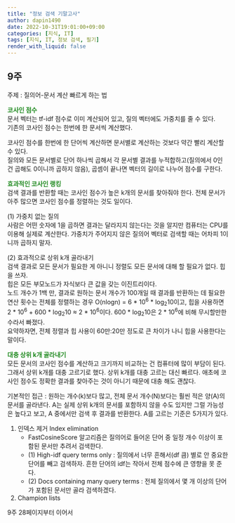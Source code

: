 ```yaml
---
title: "정보 검색 기말고사"
author: dapin1490
date: 2022-10-31T19:01:00+09:00
categories: [지식, IT]
tags: [지식, IT, 정보 검색, 필기]
render_with_liquid: false
---
```


<style>
	.x-understand { color: #ccb833; }
	.understand { color: #1380da; }
	.tab { white-space: pre; }
	.underline { text-decoration: underline; }
	.green { color: forestgreen;}
	figure { text-align: center; }
</style>

<!--
<span class="x-understand"></span>
<span class="understand"></span>
<span class="tab"></span>
<span class="underline"></span>

[<a id="" href="">1</a>] #####
[<a id="" href="" title="">2</a>] #####, <a href="#" target="_blank">#</a>
<sup><a id="" href="" target="_blank" title=""></a></sup>
-->

## 9주
주제 : 질의어-문서 계산 빠르게 하는 법  
  
**<span class="green">코사인 점수</span>**  
문서 벡터는 tf-idf 점수로 이미 계산되어 있고, 질의 벡터에도 가중치를 줄 수 있다.  
기존의 코사인 점수는 한번에 한 문서씩 계산했다.  
  
코사인 점수를 한번에 한 단어씩 계산하면 문서별로 계산하는 것보다 약간 빨리 계산할 수 있다.  
질의와 모든 문서별로 단어 하나씩 곱해서 각 문서별 결과를 누적합하고(질의에서 0인 건 곱해도 0이니까 곱하지 않음), 곱셈이 끝나면 벡터의 길이로 나누어 점수를 구한다.  
  
**<span class="green">효과적인 코사인 랭킹</span>**  
검색 결과를 반환할 때는 코사인 점수가 높은 k개의 문서를 찾아줘야 한다. 전체 문서가 아주 많으면 코사인 점수를 정렬하는 것도 일이다.  
  
(1) 가중치 없는 질의  
사람은 어떤 숫자에 1을 곱하면 결과는 달라지지 않는다는 것을 알지만 컴퓨터는 CPU를 이용해 실제로 계산한다. 가중치가 주어지지 않은 질의어 벡터로 검색할 때는 어차피 1이니까 곱하지 말자.  
  
(2) 효과적으로 상위 k개 골라내기  
검색 결과로 모든 문서가 필요한 게 아니니 정렬도 모든 문서에 대해 할 필요가 없다. 힙을 쓰자.  
힙은 모든 부모노드가 자식보다 큰 값을 갖는 이진트리이다.  
노드 개수가 1백 만, 결과로 원하는 문서 개수가 100개일 때 결과를 반환하는 데 필요한 연산 횟수는 전체를 정렬하는 경우 O(nlogn) = 6 \* 10<sup>6</sup> * log<sub>2</sub>10이고, 힙을 사용하면 2 \* 10<sup>6</sup> + 600 * log<sub>2</sub>10 ≈ 2 \* 10<sup>6</sup>이다. 600 * log<sub>2</sub>10은 2 \* 10<sup>6</sup>에 비해 무시할만한 수라서 빠졌다.  
요약하자면, 전체 정렬과 힙 사용이 60만:20만 정도로 큰 차이가 나니 힙을 사용한다는 말이다.  
  
**<span class="green">대충 상위 k개 골라내기</span>**  
모든 문서의 코사인 점수를 계산하고 크기까지 비교하는 건 컴퓨터에 많이 부담이 된다. 그래서 상위 k개를 대충 고르기로 했다. 상위 k개를 대충 고르는 대신 빠르다. 애초에 코사인 점수도 정확한 결과를 찾아주는 것이 아니기 때문에 대충 해도 괜찮다.  
  
기본적인 접근 : 원하는 개수(k)보다 많고, 전체 문서 개수(N)보다는 훨씬 적은 양(A)의 문서를 골라낸다. A는 실제 상위 k개의 문서를 포함하지 않을 수도 있지만 그럴 가능성은 높다고 보고, A 중에서만 검색 후 결과를 반환한다. A를 고르는 기준은 5가지가 있다.  
  
1. 인덱스 제거 Index elimination  
	* FastCosineScore 알고리즘은 질의어로 들어온 단어 중 일정 개수 이상이 포함된 문서만 추려서 검색한다.  
	* (1) High-idf query terms only : 질의에서 너무 흔해서(df 큼) 별로 안 중요한 단어를 빼고 검색하자. 흔한 단어의 idf는 작아서 전체 점수에 큰 영향을 못 준다.  
	* (2) Docs containing many query terms : 전체 질의에서 몇 개 이상의 단어가 포함된 문서만 골라 검색하겠다.
2. Champion lists




9주 28페이지부터 이어서
